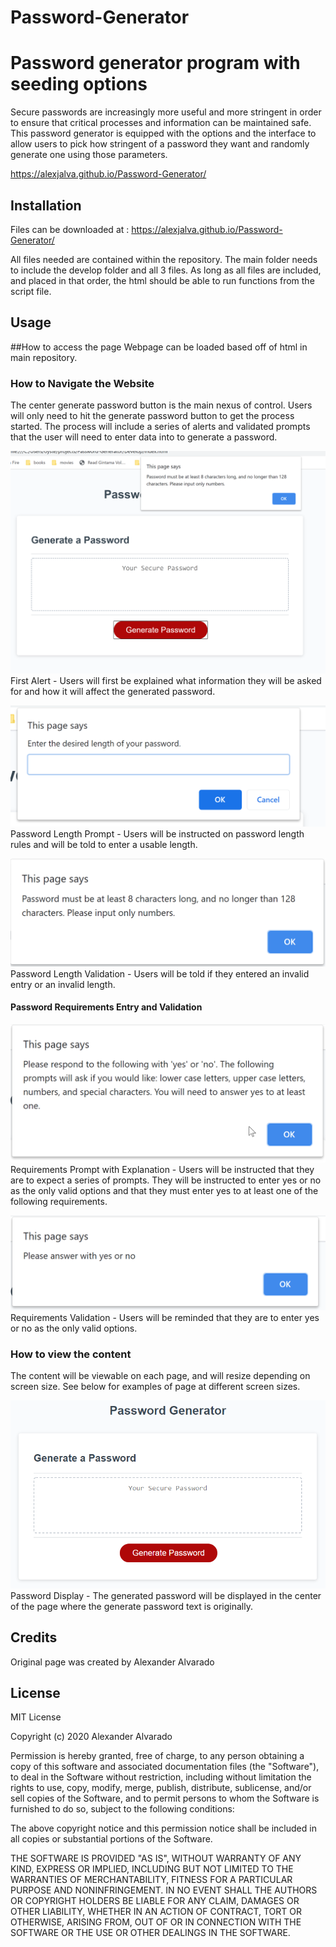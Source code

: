 # Password-Generator
# Password generator program with seeding options

Secure passwords are increasingly more useful and more stringent in order to ensure that critical processes and information can be maintained safe. This password generator is equipped with the options and the interface to allow users to pick how stringent of a password they want and randomly generate one using those parameters. 

https://alexjalva.github.io/Password-Generator/

## Installation
 Files can be downloaded at : https://alexjalva.github.io/Password-Generator/

 All files needed are contained within the repository. The main folder needs to include the develop folder and all 3 files. As long as all files are included, and placed in that order, the html should be able to run functions from the script file. 

 ## Usage
 ##How to access the page
Webpage can be loaded based off of html in main repository. 

### How to Navigate the Website

The center generate password button is the main nexus of control. Users will only need to hit the generate password button to get the process started. The process will include a series of alerts and validated prompts that the user will need to enter data into to generate a password. 

![First alert](Assets/InitialPrompt.png)
First Alert - Users will first be explained what information they will be asked for and how it will affect the generated password.

![Password Length Prompt](Assets/PasswordLengthPrompt.png)
Password Length Prompt - Users will be instructed on password length rules and will be told to enter a usable length. 

![Password Length Validation](Assets/LengthError.png)
Password Length Validation - Users will be told if they entered an invalid entry or an invalid length. 

#### Password Requirements Entry and Validation

![Requirements Prompt with Explanation](Assets/ReqsExplanation.png)
Requirements Prompt with Explanation - Users will be instructed that they are to expect a series of prompts. They will be instructed to enter yes or no as the only valid options and that they must enter yes to at least one of the following requirements. 

![Requirements Validation](Assets/ReqsError.png)
Requirements Validation - Users will be reminded that they are to enter yes or no as the only valid options.  

### How to view the content
The content will be viewable on each page, and will resize depending on screen size. See below for examples of page at different screen sizes. 

![Password Display](Assets/03-Javascript-homework-demo.png)
Password Display - The generated password will be displayed in the center of the page where the generate password text is originally.

## Credits
Original page was created by Alexander Alvarado

## License
MIT License

Copyright (c) 2020 Alexander Alvarado 

Permission is hereby granted, free of charge, to any person obtaining a copy
of this software and associated documentation files (the "Software"), to deal
in the Software without restriction, including without limitation the rights
to use, copy, modify, merge, publish, distribute, sublicense, and/or sell
copies of the Software, and to permit persons to whom the Software is
furnished to do so, subject to the following conditions:

The above copyright notice and this permission notice shall be included in all
copies or substantial portions of the Software.

THE SOFTWARE IS PROVIDED "AS IS", WITHOUT WARRANTY OF ANY KIND, EXPRESS OR
IMPLIED, INCLUDING BUT NOT LIMITED TO THE WARRANTIES OF MERCHANTABILITY,
FITNESS FOR A PARTICULAR PURPOSE AND NONINFRINGEMENT. IN NO EVENT SHALL THE
AUTHORS OR COPYRIGHT HOLDERS BE LIABLE FOR ANY CLAIM, DAMAGES OR OTHER
LIABILITY, WHETHER IN AN ACTION OF CONTRACT, TORT OR OTHERWISE, ARISING FROM,
OUT OF OR IN CONNECTION WITH THE SOFTWARE OR THE USE OR OTHER DEALINGS IN THE
SOFTWARE.
